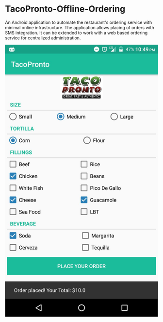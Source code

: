 # TacoPronto-Offline-Ordering

An Android application to automate the restaurant's ordering service with minimal online infrastructure. The application allows placing of orders with SMS integration. It can be extended to work with a web based ordering service for centralized administration.

![Screenshot](/images/screenshot.jpeg?raw=true "User Interface")